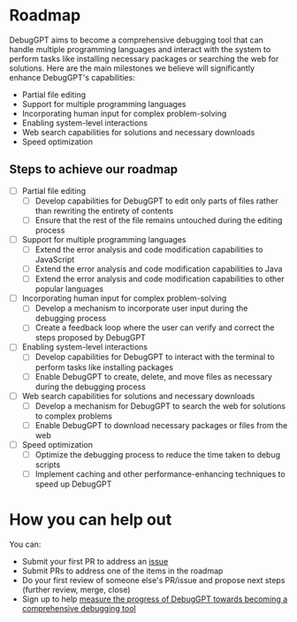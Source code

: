 # Roadmap

DebugGPT aims to become a comprehensive debugging tool that can handle multiple programming languages and interact with the system to perform tasks like installing necessary packages or searching the web for solutions. Here are the main milestones we believe will significantly enhance DebugGPT's capabilities:

- Partial file editing
- Support for multiple programming languages
- Incorporating human input for complex problem-solving
- Enabling system-level interactions
- Web search capabilities for solutions and necessary downloads
- Speed optimization

## Steps to achieve our roadmap
- [ ] Partial file editing
  - [ ] Develop capabilities for DebugGPT to edit only parts of files rather than rewriting the entirety of contents
  - [ ] Ensure that the rest of the file remains untouched during the editing process
- [ ] Support for multiple programming languages
  - [ ] Extend the error analysis and code modification capabilities to JavaScript
  - [ ] Extend the error analysis and code modification capabilities to Java
  - [ ] Extend the error analysis and code modification capabilities to other popular languages
- [ ] Incorporating human input for complex problem-solving
  - [ ] Develop a mechanism to incorporate user input during the debugging process
  - [ ] Create a feedback loop where the user can verify and correct the steps proposed by DebugGPT
- [ ] Enabling system-level interactions
  - [ ] Develop capabilities for DebugGPT to interact with the terminal to perform tasks like installing packages
  - [ ] Enable DebugGPT to create, delete, and move files as necessary during the debugging process
- [ ] Web search capabilities for solutions and necessary downloads
  - [ ] Develop a mechanism for DebugGPT to search the web for solutions to complex problems
  - [ ] Enable DebugGPT to download necessary packages or files from the web
- [ ] Speed optimization
  - [ ] Optimize the debugging process to reduce the time taken to debug scripts
  - [ ] Implement caching and other performance-enhancing techniques to speed up DebugGPT

# How you can help out

You can:

- Submit your first PR to address an [issue](https://github.com/benborszcz/DebugGPT/issues)
- Submit PRs to address one of the items in the roadmap
- Do your first review of someone else's PR/issue and propose next steps (further review, merge, close)
- Sign up to help [measure the progress of DebugGPT towards becoming a comprehensive debugging tool](https://forms.gle/688XETqBRfLCUrJu7)
